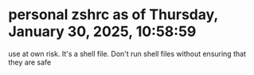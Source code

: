 # personal zshrc as of Thursday, January 30, 2025, 10:58:59

use at own risk.
It's a shell file.
Don't run shell files without ensuring that they are safe
